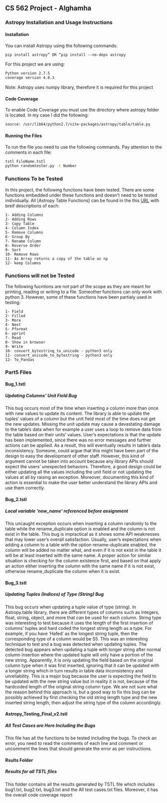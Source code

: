 

## CS 562 Project - Alghamha ##
### Astropy Installation and Usage Instructions ###

#### Installation ####
You can install Astropy using the following commands:

`pip install astropy” OR “pip install --no-deps astropy`

For this project we are using:

```bash
Python version 2.7.5
coverage version 4.0.3
```

Note: Astropy uses numpy library, therefore it is required for this project

#### Code Coverage ####

To enable Code Coverage you must use the directory where astropy folder is located. In my case I did the following:

```bash
source: /usr/lib64/python2.7/site-packages/astropy/table/table.py
```

#### Running the Files ####

To run the file you need to use the following commands. Pay attention to the comments in each file:

```bash
tstl FileName.tstl
python randomtester.py -t Number
```

### Functions To be Tested ###

In this project, the following functions have been tested. There are some functions embedded under these functions and doesn't need to be tested individually. 
All [Astropy Table Functions] can be found in the this [URL] with breif descriptions of each:

[URL]: http://docs.astropy.org/en/stable/api/astropy.table.Table.html

```
1- Adding Columns
2- Adding Rows
3- Copy Table
4- Column Index
5- Remove Columns
6- Group By
7- Rename Column
8- Reverse Order
9- Sort
10- Remove Rows
11- As Array returns a copy of the table as np
12- keep Columns
```

### Functions will not be Tested ###

The following fucntions are not part of the scope as they are meant for printing, reading or writing to a file. Someother functions can only work with python 3.
However, some of these functions have been partialy used in testing:
 
```
1- Field
2- Filled
3- More
4- Next
5- Pformat
6- pprint
7- Read
8- Show in browser
9- Write
10- convert_bytestring_to_unicode - python3 only
11- convert_unicode_to_bytestring - python3 only
12- To_Pandas

```
### Part5 Files ###
#### Bug_1.tstl ####
##### Updating Columns’ Unit Field Bug #####
This bug occurs most of the time when inserting a column more than once with new values to update its content. The library is able to update the tuples’ values of a column but the unit field most of the time does not get the new updates. Missing the unit update may cause a devastating damage to the table’s data when for example a user uses a loop to remove data from the table based on their units’ values. User’s expectations is that the update has been implemented, since there was no error messages and further actions can be applied. As a result, this will eventually results in table’s data inconsistency. Someone, could argue that this might have been part of the design to easy the development of other staff. However, this kind of argument cannot be taken into account because any library APIs should expect the users’ unexpected behaviors. Therefore, a good design could be either updating all the values including the unit field or not updating the values at all by raising an exception. Moreover, documenting this kind of action is essential to make the user better understand the library APIs and use them correctly.
#### Bug_2.tstl ####
##### Local variable 'new_name' referenced before assignment #####
This uncaught exception occurs when inserting a column randomly to the table while the rename_duplicate option is enabled and the column is not exist in the table. This bug is impractical as it shows some API weaknesses that may lower user’s overall satisfaction.  Usually, user’s expectations when adding a column to a table with the option rename-duplicate enabled, the column will be added no matter what, and even if it is not exist in the table it will be at least inserted with the same name. A proper action for similar situation is checking for the column existence first, and based on that apply an action either inserting the column with the same name if it is not exist, otherwise rename_duplicate the column when it is exist.
#### Bug_3.tstl ####
##### Updating Tuples (Indices) of Type (String) Bug #####
This bug occurs when updating a tuple value of type (string). In Astropy.table library, there are different types of columns such as Integers, float, string, object, and more that can be used for each column. String type was interesting to test because it uses the length of the first insertion of columns’ tuples and hard coded the longest string length as a type. For example, if you have ‘Hafed’ as the longest string tuple, then the corresponding type of a column would be S5. This was an interesting technique to test and a bug was detected when updating tuples. The detected bug appears when updating a tuple with longer string after normal column insertion where the updated tuple will only have a portion of the new string. Apparently, it is only updating the field based on the original column type when it was first inserted, ignoring that it can be updated with a longer string which in turn results in table data inconsistency and unreliability. This is a major bug because the user is expecting the field to be updated with the new string value but in reality it is not, because of the hardcoded length of the original string column type. We are not sure what the reason behind this approach is, but a good way to fix this bug can be possibly achieved by first checking the old string length type and the new inserted string length, then adjust the string type of the column accordingly.
#### Astropy_Testing_Final_v2.tstl ####
##### All Test Cases are Here Including the Bugs #####
This file has all the functions to be tested including the bugs. To check an error, you need to read the comments of each line and comment or uncomment the lines that should generate the error as per instructions.
#### Rsults Folder ####
##### Results for all TSTL files #####
This folder contains all the results generated by TSTL file which includes bug1.txt, bug2.txt, bug3.txt and the All test cases.txt files. Moreover, it has the overall code coverage report